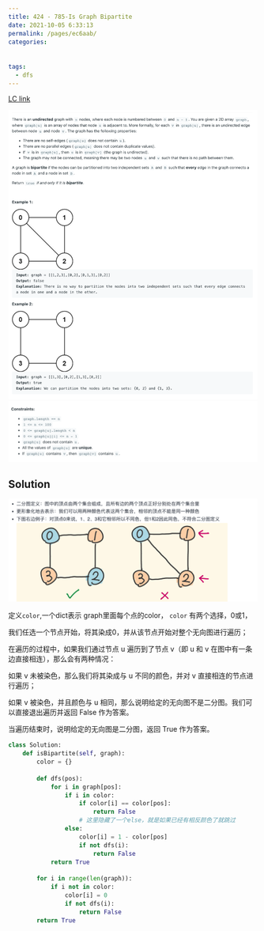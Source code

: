 ```yaml
---
title: 424 - 785-Is Graph Bipartite
date: 2021-10-05 6:33:13
permalink: /pages/ec6aab/
categories:
  

tags:
  - dfs
---
```

[LC link](https://leetcode.com/problems/is-graph-bipartite/)


![](https://raw.githubusercontent.com/emmableu/image/master/785-0.png)
![](https://raw.githubusercontent.com/emmableu/image/master/785-1.png)

## Solution
![](https://raw.githubusercontent.com/emmableu/image/master/785-2.png)

定义`color`,一个dict表示 graph里面每个点的color， `color` 有两个选择，0或1，

我们任选一个节点开始，将其染成0，并从该节点开始对整个无向图进行遍历；

在遍历的过程中，如果我们通过节点 u 遍历到了节点 v（即 u 和 v 在图中有一条边直接相连），那么会有两种情况：

如果 v 未被染色，那么我们将其染成与 u 不同的颜色，并对 v 直接相连的节点进行遍历；

如果 v 被染色，并且颜色与 u 相同，那么说明给定的无向图不是二分图。我们可以直接退出遍历并返回 False 作为答案。

当遍历结束时，说明给定的无向图是二分图，返回 True 作为答案。

```python
class Solution:
    def isBipartite(self, graph):
        color = {}

        def dfs(pos):
            for i in graph[pos]:
                if i in color:
                    if color[i] == color[pos]:
                        return False
                    # 这里隐藏了一个else，就是如果已经有相反颜色了就跳过
                else:
                    color[i] = 1 - color[pos]
                    if not dfs(i):
                        return False
            return True

        for i in range(len(graph)):
            if i not in color:
                color[i] = 0
                if not dfs(i):
                    return False
        return True
```

